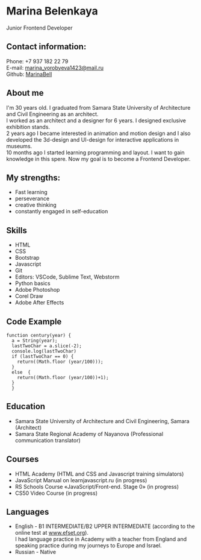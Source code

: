 # **Marina Belenkaya** #
Junior Frontend Developer
## **Contact information:** ##
Phone: +7 937 182 22 79\
E-mail: marina_vorobyeva1423@mail.ru\
Github: [MarinaBell](https://github.com/MarinaBell)
## **About me** ##

I'm 30 years old. I graduated from Samara State University of Architecture and Civil Engineering as an architect. \
I worked as an architect and a designer for 6 years. I designed exclusive exhibition stands.\
2 years ago I became interested in animation and motion design and I also developed the 3d-design and UI-design for interactive applications in museums.  
10 months ago I started learning programming and layout. I want to gain knowledge in this spere. Now my goal is to become a Frontend Developer.

 ## **My strengths:** ##
  * Fast learning
  * perseverance
  * creative thinking
  * constantly engaged in self-education

## **Skills** ##
* HTML
* CSS
* Bootstrap
* Javascript 
* Git
* Editors: VSCode, Sublime Text, Webstorm
* Python basics
* Adobe Photoshop
* Corel Draw
* Adobe After Effects

## **Code Example** ##
```
function century(year) {
  a = String(year);
  lastTwoChar = a.slice(-2);
  console.log(lastTwoChar)
  if (lastTwoChar == 0) {
    return((Math.floor (year/100)));
  }
  else  {
    return((Math.floor (year/100))+1);
  }
  }
  ```
## **Education** ##
* Samara State University of Architecture and Civil Engineering, Samara (Architect)
* Samara State Regional Academy of Nayanova (Professional communication translator)

## **Courses** ##
* HTML Academy (HTML and CSS and Javascript training simulators)
* JavaScript Manual on learnjavascript.ru (in progress)
* RS Schools Course «JavaScript/Front-end. Stage 0» (in progress)
* CS50 Video Course (in progress)

## **Languages** ##
* English - B1 INTERMEDIATE/B2 UPPER INTERMEDIATE (according to the online test at www.efset.org). \
I had language practice in Academy with a teacher from England and speaking practice during my journeys to Europe and Israel.
* Russian - Native
